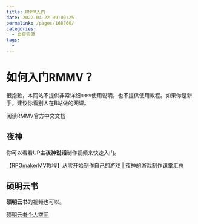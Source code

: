 ```yaml
---
title: RMMV入门
date: 2022-04-22 09:00:25
permalink: /pages/168760/
categories:
  - 自查资源
tags:
  - 
---
```

# 如何入门RMMV？

很抱歉，本网站不提供非常详细```RMMV```使用说明，也不提供使用教程。如果你是新手，建议你看别人在B站做的网课。

阅读RMMV官方中文文档

## 夜神
你可以看看UP主**夜神说话**制作视频来快速入门。

[【RPGmakerMV教程】从零开始制作自己的游戏 | 夜神的游戏制作课堂汇总](https://www.bilibili.com/video/BV1Ds411d7EM)

## 硕明云书
**硕明云书**的视频也可以。

[硕明云书个人空间](https://space.bilibili.com/164546413)